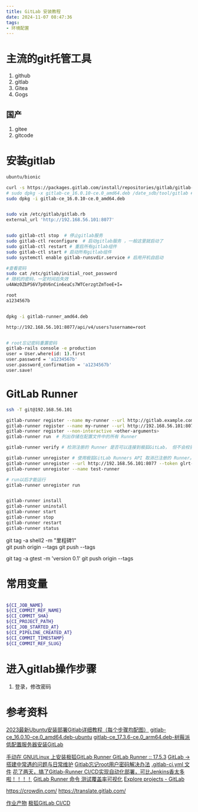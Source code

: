 ```yaml
---
title: GitLab 安装教程
date: 2024-11-07 08:47:36
tags:
- 环境配置
---
```


# 主流的git托管工具

1. github
2. gitlab
3. Gitea
4. Gogs


## 国产

1. gitee
2. gitcode

# 安装gitlab

```bash
ubuntu/bionic

curl -s https://packages.gitlab.com/install/repositories/gitlab/gitlab-ce/script.deb.sh | sudo bash
# sudo dpkg -x gitlab-ce_16.0.10-ce.0_amd64.deb /date_sdb/tool/gitlab # 解压到任意目录失败
sudo dpkg -i gitlab-ce_16.0.10-ce.0_amd64.deb


sudo vim /etc/gitlab/gitlab.rb
external_url 'http://192.168.56.101:8077'


sudo gitlab-ctl stop  # 停止gitlab服务 ​
sudo gitlab-ctl reconfigure  # 启动gitlab服务 ，一般这里就启动了​
sudo gitlab-ctl restart # 重启所有gitlab组件 ​
sudo gitlab-ctl start # 启动所有gitlab组件 
sudo systemctl enable gitlab-runsvdir.service # 启用开机自启动

#查看密码
sudo cat /etc/gitlab/initial_root_password
# 随机的密码，一定时间后失效
u4AWz0ZbPS6V7p0V6nCin6eaCs7WTCerzgtZmToeE+I=

root
a1234567b


dpkg -i gitlab-runner_amd64.deb

http://192.168.56.101:8077/api/v4/users?username=root


# root忘记密码重置密码
gitlab-rails console -e production
user = User.where(id: 1).first
user.password = 'a1234567b'
user.password_confirmation = 'a1234567b'
user.save!
```


# GitLab Runner
```bash
ssh -T git@192.168.56.101

gitlab-runner register --name my-runner --url http://gitlab.example.com --registration-token my-registration-token
gitlab-runner register --name my-runner --url http://192.168.56.101:8077  --token glrt-kAwh-mskRmjpz61qbxtS
gitlab-runner register --non-interactive <other-arguments>
gitlab-runner run  # 列出存储在配置文件中的所有 Runner

gitlab-runner verify # 检测注册的 Runner 是否可以连接到极狐GitLab， 但不会校验其是否被极狐GitLab Runner 服务使用

gitlab-runner unregister # 使用极狐GitLab Runners API 取消已注册的 Runner。
gitlab-runner unregister --url http://192.168.56.101:8077 --token glrt-mz2XmpyG6X7HYLeFevQu
gitlab-runner unregister --name test-runner

# run以后才能运行
gitlab-runner unregister run


gitlab-runner install
gitlab-runner uninstall
gitlab-runner start
gitlab-runner stop
gitlab-runner restart
gitlab-runner status
```

git tag -a shell2 -m "里程碑1"  
git push origin --tags
git push --tags

git tag -a gtest -m 'version 0.1'
git push origin --tags


# 常用变量
```bash

${CI_JOB_NAME}
${CI_COMMIT_REF_NAME}
${CI_COMMIT_SHA}
${CI_PROJECT_PATH}
${CI_JOB_STARTED_AT}
${CI_PIPELINE_CREATED_AT}
${CI_COMMIT_TIMESTAMP}
${CI_COMMIT_REF_SLUG}

```
# 进入gitlab操作步骤

1. 登录，修改密码



# 参考资料
[2023最新Ubuntu安装部署Gitlab详细教程（每个步骤均配图）](https://blog.csdn.net/m0_63230155/article/details/131952266)
[gitlab-ce_16.0.10-ce.0_amd64.deb-ubuntu](https://packages.gitlab.com/gitlab/gitlab-ce/packages/ubuntu/bionic/gitlab-ce_16.0.10-ce.0_amd64.deb)
[gitlab-ce_17.3.6-ce.0_arm64.deb-树莓派](https://packages.gitlab.com/gitlab/gitlab-ce/packages/debian/bookworm/gitlab-ce_17.3.6-ce.0_arm64.deb)
[低配置服务器安装GitLab](https://blog.csdn.net/leitingvre/article/details/108938882)

[手动在 GNU/Linux 上安装极狐GitLab Runner ](https://gitlab.cn/docs/runner/install/linux-manually.html)
[GitLab Runner :: 17.5.3](https://gitlab-runner-downloads.s3.amazonaws.com/latest/index.html)
[GitLab → 搭建中常遇的问题与日常维护](https://www.cnblogs.com/youzhibing/p/12572598.html)
[Gitlab忘记root用户密码解决办法](https://www.cnblogs.com/easonscx/p/12608486.html)
[.gitlab-ci.yml 文件](https://gitlab.cn/docs/jh/ci/yaml/gitlab_ci_yaml.html)
[花了两天，搞了Gitlab-Runner CI/CD实现自动化部署，可比Jenkins香太多啦！！！！](https://blog.csdn.net/Lee_SmallNorth/article/details/109382552)
[GitLab Runner 命令 ](https://gitlab.cn/docs/runner/commands/)
[测试覆盖率可视化](https://gitlab.cn/docs/jh/ci/testing/test_coverage_visualization.html#cc-%E7%A4%BA%E4%BE%8B)
[Explore projects - GitLab](https://gitlab.com/explore)

https://crowdin.com/
https://translate.gitlab.com/


[作业产物](https://gitlab.cn/docs/jh/ci/jobs/job_artifacts.html)
[极狐GitLab CI/CD](https://gitlab.cn/docs/jh/ci/)



